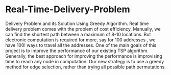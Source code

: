 # Real-Time-Delivery-Problem
Delivery Problem and its Solution Using Greedy Algorithm.
Real time delivery problem comes with the problem of cost efficiency. Manually, we can find the shortest path between a maximum of 8-10 locations. But electronic computation is required for more, say for 100 addresses , we have 100! ways to travel all the addresses.
One of the main goals of this project is to improve the performance of our existing TSP algorithm. Generally, the best approach for improving the performance is improvising time to reach any node in computation. Our new strategy is to use a greedy method for edge selection, rather than trying all possible path permutations.
